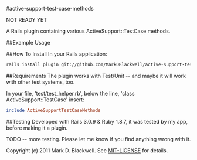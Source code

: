 #active-support-test-case-methods

NOT READY YET

A Rails plugin containing various ActiveSupport::TestCase methods.

##Example Usage

##How To Install
In your Rails application:

```bash
rails install plugin git://github.com/MarkDBlackwell/active-support-test-case-methods.git
```

##Requirements
The plugin works with Test/Unit -- and maybe it will work with other 
test systems, too.

In your file, 'test/test_helper.rb', below the line, 'class 
ActiveSupport::TestCase' insert:

```ruby
include ActiveSupportTestCaseMethods

```

##Testing
Developed with Rails 3.0.9 & Ruby 1.8.7, it was tested by my app, before 
making it a plugin.

TODO -- more testing.
Please let me know if you find anything wrong with it.

Copyright (c) 2011 Mark D. Blackwell. See [MIT-LICENSE](MIT-LICENSE) for details.
